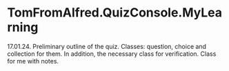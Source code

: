 # TomFromAlfred.QuizConsole.MyLearning
17.01.24. Preliminary outline of the quiz.
Classes: question, choice and collection for them. In addition, the necessary class for verification.
Class for me with notes.
